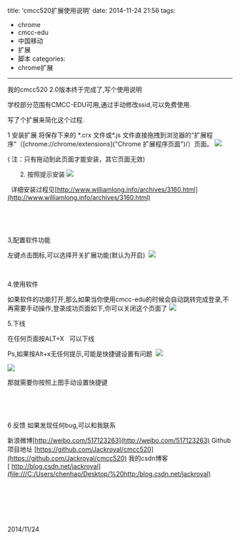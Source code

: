 title: 'cmcc520扩展使用说明'
date: 2014-11-24 21:56
tags:
- chrome
- cmcc-edu
- 中国移动
- 扩展
- 脚本
categories:
- chrome扩展
---

我的cmcc520 2.0版本终于完成了,写个使用说明




学校部分范围有CMCC-EDU可用,通过手动修改ssid,可以免费使用.

写了个扩展来简化这个过程.

1 安装扩展
将保存下来的 \*.crx 文件或\*.js 文件直接拖拽到浏览器的“扩展程序”（[chrome://chrome/extensions]("Chrome 扩展程序页面")/）页面。
![](https://img.blog.csdn.net/20141124215558921?watermark/2/text/aHR0cDovL2Jsb2cuY3Nkbi5uZXQvSmFja3JveWFs/font/5a6L5L2T/fontsize/400/fill/I0JBQkFCMA==/dissolve/70/gravity/Center)



( 注：只有拖动到此页面才能安装，其它页面无效)

　　2. 按照提示安装
![](https://img.blog.csdn.net/20141124215611765?watermark/2/text/aHR0cDovL2Jsb2cuY3Nkbi5uZXQvSmFja3JveWFs/font/5a6L5L2T/fontsize/400/fill/I0JBQkFCMA==/dissolve/70/gravity/Center)




 
详细安装过程见[http://www.williamlong.info/archives/3160.html](http://www.williamlong.info/archives/3160.html)

 

 

3,配置软件功能

左键点击图标,可以选择开关扩展功能(默认为开启)
 ![](https://img.blog.csdn.net/20141124215702865?watermark/2/text/aHR0cDovL2Jsb2cuY3Nkbi5uZXQvSmFja3JveWFs/font/5a6L5L2T/fontsize/400/fill/I0JBQkFCMA==/dissolve/70/gravity/Center)


 

4.使用软件

如果软件的功能打开,那么如果当你使用cmcc-edu的时候会自动跳转完成登录,不再需要手动操作,登录成功页面如下,你可以关闭这个页面了
![](https://img.blog.csdn.net/20141124215651437?watermark/2/text/aHR0cDovL2Jsb2cuY3Nkbi5uZXQvSmFja3JveWFs/font/5a6L5L2T/fontsize/400/fill/I0JBQkFCMA==/dissolve/70/gravity/Center)




5.下线

在任何页面按ALT+X   可以下线

Ps,如果按Alt+x无任何提示,可能是快捷键设置有问题
 ![](https://img.blog.csdn.net/20141124215717575?watermark/2/text/aHR0cDovL2Jsb2cuY3Nkbi5uZXQvSmFja3JveWFs/font/5a6L5L2T/fontsize/400/fill/I0JBQkFCMA==/dissolve/70/gravity/Center)


![](https://img.blog.csdn.net/20141124215740968?watermark/2/text/aHR0cDovL2Jsb2cuY3Nkbi5uZXQvSmFja3JveWFs/font/5a6L5L2T/fontsize/400/fill/I0JBQkFCMA==/dissolve/70/gravity/Center)



那就需要你按照上图手动设置快捷键

 

 

6 反馈
如果发现任何bug,可以和我联系



新浪微博[http://weibo.com/517123263](http://weibo.com/517123263)
Github项目地址 [https://github.com/Jackroyal/cmcc520](https://github.com/Jackroyal/cmcc520)
我的csdn博客[ http://blog.csdn.net/jackroyal](file:///C:/Users/chenhao/Desktop/%20http:/blog.csdn.net/jackroyal)

 

 

 

2014/11/24

